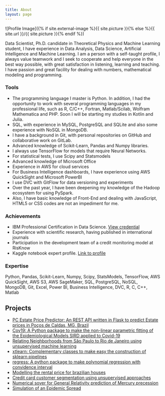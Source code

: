 ```yaml
---
title: About
layout: page
---
```

![Profile Image]({% if site.external-image %}{{ site.picture }}{% else %}{{ site.url }}/{{ site.picture }}{% endif %})


Data Scientist, Ph.D. candidate in Theoretical Physics and Machine Learning student, I have experience in Data Analysis, Data Science, Artificial Intelligence and Machine Learning. I am a person with a self-taught profile, I always value teamwork and I seek to cooperate and help everyone in the best way possible, with great satisfaction in listening, learning and teaching. I have passion and great facility for dealing with numbers, mathematical modeling and programming.

### Tools

* The programming language I master is Python. In addition, I had the opportunity to work with several programming languages ​​in my professional life, such as R, C/C++, Fortran, Matlab/Scilab, Wolfram Mathematica and PHP. Soon I will be starting my studies in Kotlin and Julia.
* SQL, with experience in MySQL, PostgreSQL and SQLite and also some experience with NoSQL in MongoDB.
* I have a background in Git, with personal repositories on GitHub and collaborative work on GitLab.
* Advanced knowledge of Scikit-Learn, Pandas and Numpy libraries.
* I always use TensorFlow for models that require Neural Networks.
* For statistical tests, I use Scipy and Statsmodels
* Advanced knowledge of Microsoft Office
* Experience in AWS for cloud services
* For Business Intelligence dashboards, I have experience using AWS QuickSight and Microsoft PowerBI
* I use DVC with GitFlow for data versioning and experiments
* Over the past year, I have been deepening my knowledge of the Hadoop ecosystem for using PySpark.
* Also, I have basic knowledge of Front-End and dealing with JavaScript, HTML5 or CSS codes are not an impediment for me.

### Achievements

* IBM Professional Certification in Data Science. [View credential](https://coursera.org/share/bcd6985917ab245c475e58b42da33d06)
* Experience with scientific research, having published in international journals ​
* Participation in the development team of a credit monitoring model at RisKnow
* Kaggle notebook expert profile. [Link to profile](https://www.kaggle.com/emdemor)

### Expertise

Python, Pandas, Scikit-Learn, Numpy, Scipy, StatsModels, TensorFlow, AWS QuickSight, AWS S3, AWS SageMaker, SQL, PostgreSQL, NoSQL, MongoDB, Git, Excel, Power BI, Business Intelligence,  DVC, R, C, C++, Matlab

<h2>Projects</h2>

<ul>
	<li><a href="https://emdemor.github.io/estate-price-predictions-api/"  target="_blank">PC Estate Price Predictor: An REST API written in Flask to predict Estate prices in Poços de Caldas, MG, Brazil</a></li>
	<li><a href="https://github.com/emdemor/cov19"  target="_blank">Cov19: A Python package to make the non-linear parametric fitting of the Epidemiological Models SIRD applied to Covid-19</a></li>
	<li><a href="https://emdemor.github.io/relating-sp-to-rj/"  target="_blank">Relating Neighborhoods from São Paulo to Rio de Janeiro using unsupervised machine learning</a></li>
	<li><a href="https://github.com/emdemor/xtlearn"  target="_blank">xtlearn: Complementary classes to make easy the construction of sklearn pipelines</a></li>
	<li><a href="https://github.com/emdemor/regress"  target="_blank">regress: A python package to make polynomial regression with convidence interval</a></li>
	<li><a href="https://github.com/emdemor/prediction-house-prices-on-Brazil
"  target="_blank">Modelling the rental price for brazilian houses</a></li>
	<li><a href="https://github.com/emdemor/credit-card-customers"  target="_blank">Credit card customer segmentation using unsupervised approaches</a></li>
	<li><a href="https://github.com/emdemor/numerical-solver-for-perihelion-precession"  target="_blank">Numerical sover for General Relativity prediction of Mercury precession</a></li>
	<li><a href="https://github.com/emdemor/SimpleEpidemicSimulation"  target="_blank">Simulation of an Epidemic Spread</a></li>

	

	


</ul>


